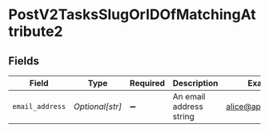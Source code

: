 # PostV2TasksSlugOrIDOfMatchingAttribute2


## Fields

| Field                   | Type                    | Required                | Description             | Example                 |
| ----------------------- | ----------------------- | ----------------------- | ----------------------- | ----------------------- |
| `email_address`         | *Optional[str]*         | :heavy_minus_sign:      | An email address string | alice@app.attio.com     |
